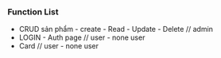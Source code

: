 ### Function List

- CRUD sản phẩm - create - Read - Update - Delete // admin
- LOGIN - Auth page // user - none user
- Card // user - none user
